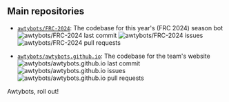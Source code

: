 ## Main repositories

* [`awtybots/FRC-2024`](https://github.com/awtybots/FRC-2024): The codebase for this year's (FRC 2024) season bot\
![awtybots/FRC-2024 last commit](https://img.shields.io/github/last-commit/awtybots/FRC-2024)
![awtybots/FRC-2024 issues](https://img.shields.io/github/issues-raw/awtybots/FRC-2024)
![awtybots/FRC-2024 pull requests](https://img.shields.io/github/issues-pr-raw/awtybots/FRC-2024)

* [`awtybots/awtybots.github.io`](https://github.com/awtybots/awtybots.github.io): The codebase for the team's website\
![awtybots/awtybots.github.io last commit](https://img.shields.io/github/last-commit/awtybots/awtybots.github.io)
![awtybots/awtybots.github.io issues](https://img.shields.io/github/issues-raw/awtybots/awtybots.github.io)
![awtybots/awtybots.github.io pull requests](https://img.shields.io/github/issues-pr-raw/awtybots/awtybots.github.io)

Awtybots, roll out!

